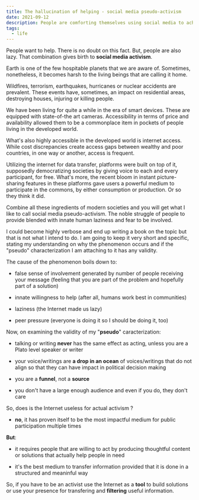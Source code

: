 ```yaml
---
title: The hallucination of helping - social media pseudo-activism
date: 2021-09-12
description: People are comforting themselves using social media to achieve what they think is "online activism". In fact, they're just being stupid and naive.
tags:
  - life
---
```


People want to help. There is no doubt on this fact. But, people are also lazy. That combination gives birth to **social media activism**. 

Earth is one of the few hospitable planets that we are aware of. Sometimes, nonetheless, it becomes harsh to the living beings that are calling it home. 

Wildfires, terrorism, earthquakes, hurricanes or nuclear accidents are prevalent. These events have, sometimes, an impact on residential areas, destroying houses, injuring or killing people. 

We have been living for quite a while in the era of smart devices. These are equipped with state-of-the art cameras. Accessibility in terms of price and availability allowed them to be a commonplace item in pockets of people living in the developed world. 

What's also highly accessible in the developed world is internet access. While cost discrepancies create access gaps between wealthy and poor countries, in one way or another, access is frequent. 

Utilizing the internet for data transfer, platforms were built on top of it, supposedly democratizing societies by giving voice to each and every participant, for free. What's more, the recent bloom in instant picture-sharing features in these platforms gave users a powerful medium to participate in the commons, by either consumption or production. Or so they think it did.

Combine all these ingredients of modern societies and you will get what I like to call social media pseudo-activism. The noble struggle of people to provide blended with innate human laziness and fear to be involved. 

I could become highly verbose and end up writing a book on the topic but that is not what I intend to do. I am going to keep it very short and specific, stating my understanding on why the phenomenon occurs and if the "pseudo" characterization I am attaching to it has any validity.

The cause of the phenomenon boils down to:

- false sense of involvement generated by number of people receiving your message (feeling that you are part of the problem and hopefully part of a solution)

- innate willingness to help (after all, humans work best in communities)

- laziness (the Internet made us lazy)

- peer pressure (everyone is doing it so I should be doing it, too)

Now, on examining the validity of my "**pseudo**" caracterization:

- talking or writing **never** has the same effect as acting, unless you are a Plato level speaker or writer

- your voice/writings are **a drop in an ocean** of voices/writings that do not align so that they can have impact in political decision making

- you are a **funnel**, not a **source**

- you don't have a large enough audience and even if you do, they don't care

So, does is the Internet useless for actual activism ? 

- **no**, it has proven itself to be the most impactful medium for public participation multiple times

**But**:

- it requires people that are willing to act by producing thoughtful content or solutions that actually help people in need

- it's the best medium to transfer information provided that it is done in a structured and meaninful way

So, if you have to be an activist use the Internet as a **tool** to build solutions or use your presence for transfering and **filtering** useful information.

